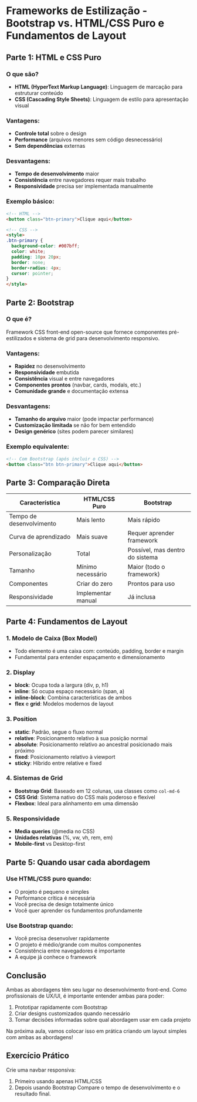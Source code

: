 # Frameworks de Estilização - Bootstrap vs. HTML/CSS Puro e Fundamentos de Layout

## Parte 1: HTML e CSS Puro

### O que são?
- **HTML (HyperText Markup Language)**: Linguagem de marcação para estruturar conteúdo
- **CSS (Cascading Style Sheets)**: Linguagem de estilo para apresentação visual

### Vantagens:
- **Controle total** sobre o design
- **Performance** (arquivos menores sem código desnecessário)
- **Sem dependências** externas

### Desvantagens:
- **Tempo de desenvolvimento** maior
- **Consistência** entre navegadores requer mais trabalho
- **Responsividade** precisa ser implementada manualmente

### Exemplo básico:
```html
<!-- HTML -->
<button class="btn-primary">Clique aqui</button>

<!-- CSS -->
<style>
.btn-primary {
  background-color: #007bff;
  color: white;
  padding: 10px 20px;
  border: none;
  border-radius: 4px;
  cursor: pointer;
}
</style>
```

## Parte 2: Bootstrap

### O que é?
Framework CSS front-end open-source que fornece componentes pré-estilizados e sistema de grid para desenvolvimento responsivo.

### Vantagens:
- **Rapidez** no desenvolvimento
- **Responsividade** embutida
- **Consistência** visual e entre navegadores
- **Componentes prontos** (navbar, cards, modals, etc.)
- **Comunidade grande** e documentação extensa

### Desvantagens:
- **Tamanho do arquivo** maior (pode impactar performance)
- **Customização limitada** se não for bem entendido
- **Design genérico** (sites podem parecer similares)

### Exemplo equivalente:
```html
<!-- Com Bootstrap (após incluir o CSS) -->
<button class="btn btn-primary">Clique aqui</button>
```

## Parte 3: Comparação Direta

| Característica       | HTML/CSS Puro       | Bootstrap           |
|----------------------|---------------------|---------------------|
| Tempo de desenvolvimento | Mais lento        | Mais rápido         |
| Curva de aprendizado  | Mais suave          | Requer aprender framework |
| Personalização       | Total               | Possível, mas dentro do sistema |
| Tamanho             | Mínimo necessário   | Maior (todo o framework) |
| Componentes         | Criar do zero       | Prontos para uso     |
| Responsividade      | Implementar manual  | Já inclusa          |

## Parte 4: Fundamentos de Layout

### 1. Modelo de Caixa (Box Model)
- Todo elemento é uma caixa com: conteúdo, padding, border e margin
- Fundamental para entender espaçamento e dimensionamento

### 2. Display
- **block**: Ocupa toda a largura (div, p, h1)
- **inline**: Só ocupa espaço necessário (span, a)
- **inline-block**: Combina características de ambos
- **flex** e **grid**: Modelos modernos de layout

### 3. Position
- **static**: Padrão, segue o fluxo normal
- **relative**: Posicionamento relativo à sua posição normal
- **absolute**: Posicionamento relativo ao ancestral posicionado mais próximo
- **fixed**: Posicionamento relativo à viewport
- **sticky**: Híbrido entre relative e fixed

### 4. Sistemas de Grid
- **Bootstrap Grid**: Baseado em 12 colunas, usa classes como `col-md-6`
- **CSS Grid**: Sistema nativo do CSS mais poderoso e flexível
- **Flexbox**: Ideal para alinhamento em uma dimensão

### 5. Responsividade
- **Media queries** (@media no CSS)
- **Unidades relativas** (%, vw, vh, rem, em)
- **Mobile-first** vs Desktop-first

## Parte 5: Quando usar cada abordagem

### Use HTML/CSS puro quando:
- O projeto é pequeno e simples
- Performance crítica é necessária
- Você precisa de design totalmente único
- Você quer aprender os fundamentos profundamente

### Use Bootstrap quando:
- Você precisa desenvolver rapidamente
- O projeto é médio/grande com muitos componentes
- Consistência entre navegadores é importante
- A equipe já conhece o framework

## Conclusão

Ambas as abordagens têm seu lugar no desenvolvimento front-end. Como profissionais de UX/UI, é importante entender ambas para poder:
1. Prototipar rapidamente com Bootstrap
2. Criar designs customizados quando necessário
3. Tomar decisões informadas sobre qual abordagem usar em cada projeto

Na próxima aula, vamos colocar isso em prática criando um layout simples com ambas as abordagens!

## Exercício Prático
Crie uma navbar responsiva:
1. Primeiro usando apenas HTML/CSS
2. Depois usando Bootstrap
Compare o tempo de desenvolvimento e o resultado final.
